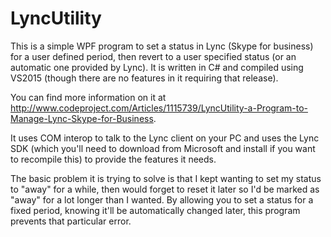 # LyncUtility

This is a simple WPF program to set a status in Lync (Skype for business) for a user defined period, then revert to a user specified status (or an automatic one provided by Lync). It is written in C# and compiled using VS2015 (though there are no features in it requiring that release).

You can find more information on it at http://www.codeproject.com/Articles/1115739/LyncUtility-a-Program-to-Manage-Lync-Skype-for-Business.

It uses COM interop to talk to the Lync client on your PC and uses the Lync SDK (which you'll need to download from Microsoft and install if you want to recompile this) to provide the features it needs.

The basic problem it is trying to solve is that I kept wanting to set my status to "away" for a while, then would forget to reset it later so I'd be marked as "away" for a lot longer than I wanted. By allowing you to set a status for a fixed period, knowing it'll be automatically changed later, this program prevents that particular error.
